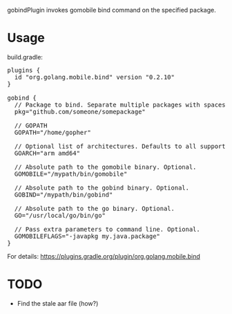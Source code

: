 gobindPlugin invokes gomobile bind command on the specified package.

# Usage

build.gradle:
<pre>
plugins {
  id "org.golang.mobile.bind" version "0.2.10"
}

gobind {
  // Package to bind. Separate multiple packages with spaces.
  pkg="github.com/someone/somepackage"

  // GOPATH
  GOPATH="/home/gopher"

  // Optional list of architectures. Defaults to all supported architectures.
  GOARCH="arm amd64"

  // Absolute path to the gomobile binary. Optional.
  GOMOBILE="/mypath/bin/gomobile"

  // Absolute path to the gobind binary. Optional.
  GOBIND="/mypath/bin/gobind"

  // Absolute path to the go binary. Optional.
  GO="/usr/local/go/bin/go"

  // Pass extra parameters to command line. Optional.
  GOMOBILEFLAGS="-javapkg my.java.package"
}
</pre>

For details:
https://plugins.gradle.org/plugin/org.golang.mobile.bind

# TODO

* Find the stale aar file (how?)

